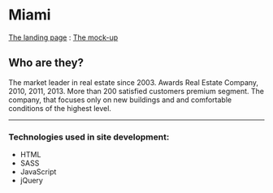 # Miami  
[The landing page](https://amithos.github.io/miami/) : [The mock-up](https://www.figma.com/file/nHz8bflIwJaWP3P99vKTH5/miami_home_new?node-id=16033%3A3)

## Who are they?  
The market leader in real estate since 2003. Awards Real Estate Company, 2010, 2011, 2013. More than 200 satisfied customers premium segment. The company, that focuses only on new buildings and and comfortable conditions of the highest level.

***
### Technologies used in site development:
- HTML
- SASS
- JavaScript
- jQuery

